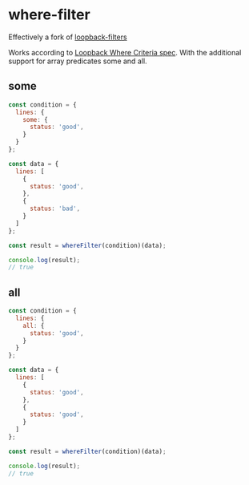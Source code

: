 # where-filter

Effectively a fork of [loopback-filters](https://github.com/strongloop/loopback-filters)

Works according to [Loopback Where Criteria spec](https://loopback.io/doc/en/lb3/Where-filter.html). With the additional support for array predicates some and all.

## some
```javascript
const condition = {
  lines: {
    some: {
      status: 'good',
    }
  }
};

const data = {
  lines: [
    {
      status: 'good',
    },
    {
      status: 'bad',
    }
  ]
};

const result = whereFilter(condition)(data);

console.log(result);
// true
```

## all
```javascript
const condition = {
  lines: {
    all: {
      status: 'good',
    }
  }
};

const data = {
  lines: [
    {
      status: 'good',
    },
    {
      status: 'good',
    }
  ]
};

const result = whereFilter(condition)(data);

console.log(result);
// true
```